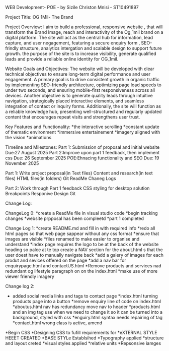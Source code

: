 WEB Development- POE - by Sizile Christon Mnisi - ST10491897

Project Title: OG 1Mil- The Brand

Project Overview:
I aim to build a professional, responsive website , that will transform the Brand Image, reach and interactivity of the Og_1mil brand on a digital platform. The site will act as the central hub for information, lead capture, and user negagement, featuring a secure enquiry form , SEO-frindly structure, analytics intergation and scalable design to support future growth. the purpose of the site is to increase visibility, generate qualified leads and provide a reliable online identity for OG_1mil.

Website Goals and Objectives:
The website will be developed with clear technical objectives to ensure long-term digital performance and user engagement.
A primary goal is to drive consistent growth in organic traffic by implementing SEO-friendly architecture, optimizing page load speeds to under two seconds, and ensuring mobile-first responsiveness across all devices. 
Another objective is to generate quality leads through intuitive navigation, strategically placed interactive elements, and seamless integration of contact or inquiry forms. Additionally, the site will function as a reliable knowledge hub, presenting well-structured and regularly updated content that encourages repeat visits and strengthens user trust.

Key Features and Functionality:
*the interactive scrolling
*constant update of thematic environment
*immersive entertainement
*imagery aligned with the vision
*animations

TImeline and Milestones:
Part 1: Submission of proposal and initial website
Due:27 August 2025
Part 2:Improve upon part 1 feedback, then implement css
Due: 26 September 2025
POE:Ehnacing functionality and SEO
Due: 19 November 2025

Part 1:
Write project proposal(in Text files)
Content and research(in text files)
HTML files(in folders)
Git 
ReadMe
Chaneg Logs

Part 2:
Work through Part 1 feedback
CSS styling for desktop solution
Breakpoints
Responive Design
Git

Change Log:

ChangeLog 0:
*create a ReadMe file in visual studio code
*begin tracking changes
*website prpposal has been compleetd
*part 1 completed

Change Log 1:
*create README.md and fill in with required info
*redo all html pages so that web page sappear without any css format
*ensure that images are visible
*files renamed to make easier to organise and understand
*index page requires the logo to be at the back of the website heading so palce at te top
create a NAV section for the about.html s that the user doest have to manually navigate back
*add a galery of images for each produt and sevices offered on the page
*add a nav bar for enquirypage.html and contactUS.html
*Remove products and services nad redundant og lifestyle paragraph on on the index.html
*make use of more viewer friendly imagery

Change log 2:
* added social media links and tags to contact page
*index.html turning products page into a button
*remove enquiry line of code on index.html
*aboutus.html nav has redundancy move nav to header
*products.html and an img tag use when we need to change it so it can be turned into a background, styled with css
*enguiry.html syntax needs repairing of <body> tag
*contact.html wrong class is active, amend


*Begin CSS
*Designing CSS to fufill requirements for
*eXTERNAL STYLE HEEET CREATED
*BASE STYLe Establsihed
*Typography applied
*structure and layout creted
*visual styles applied
*relative units 
*Repsonsive iamges